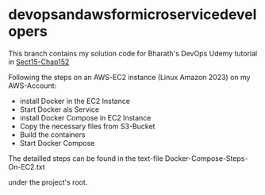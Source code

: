 # devopsandawsformicroservicedevelopers

This branch contains my solution code for Bharath's DevOps Udemy tutorial in [Sect15-Chap152](https://www.udemy.com/course/devops-tools-and-aws-for-java-microservice-developers/learn/lecture/19452792#overview)

Following the steps on an AWS-EC2 instance (Linux Amazon 2023) on my AWS-Account:

- install Docker in the EC2 Instance
- Start Docker als Service
- install Docker Compose in EC2 Instance
- Copy the necessary files from S3-Bucket
- Build the containers
- Start Docker Compose

The detailled steps can be found in the text-file Docker-Compose-Steps-On-EC2.txt

under the project's root.

